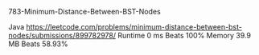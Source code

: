 783-Minimum-Distance-Between-BST-Nodes


Java
https://leetcode.com/problems/minimum-distance-between-bst-nodes/submissions/899782978/
Runtime
0 ms
Beats
100%
Memory
39.9 MB
Beats
58.93%
